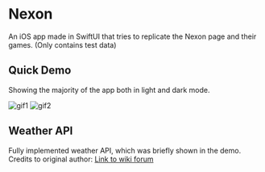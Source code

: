 #  Nexon

An iOS app made in SwiftUI that tries to replicate the Nexon page and their games.
(Only contains test data)

## Quick Demo

Showing the majority of the app both in light and dark mode.

![gif1](/Nexon/Assets.xcassets/nexon1.dataset/nexon1.gif) 
![gif2](/Nexon/Assets.xcassets/nexon2.dataset/nexon2.gif)

## Weather API

Fully implemented weather API, which was briefly shown in the demo.
Credits to original author: [Link to wiki forum](https://wiki.mabinogiworld.com/forums/Weather_API)
